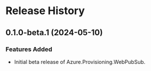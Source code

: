 # Release History

## 0.1.0-beta.1 (2024-05-10)

### Features Added

- Initial beta release of Azure.Provisioning.WebPubSub.
